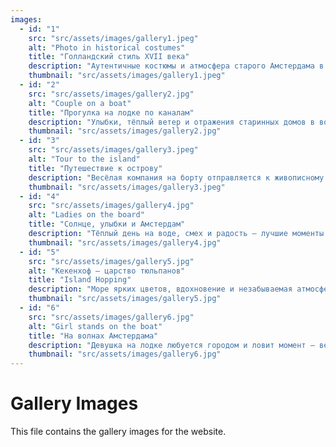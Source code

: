 ```yaml
---
images:
  - id: "1"
    src: "src/assets/images/gallery1.jpeg"
    alt: "Photo in historical costumes"
    title: "Голландский стиль XVII века"
    description: "Аутентичные костюмы и атмосфера старого Амстердама в нашей фотосессии"
    thumbnail: "src/assets/images/gallery1.jpeg"
  - id: "2"
    src: "src/assets/images/gallery2.jpg"
    alt: "Couple on a boat"
    title: "Прогулка на лодке по каналам"
    description: "Улыбки, тёплый ветер и отражения старинных домов в воде — прогулка, наполненная радостью и светом"
    thumbnail: "src/assets/images/gallery2.jpg"
  - id: "3"
    src: "src/assets/images/gallery3.jpeg"
    alt: "Tour to the island"
    title: "Путешествие к острову"
    description: "Весёлая компания на борту отправляется к живописному острову — солнце, свежий ветер и предвкушение новых открытий"
    thumbnail: "src/assets/images/gallery3.jpeg"
  - id: "4"
    src: "src/assets/images/gallery4.jpg"
    alt: "Ladies on the board"
    title: "Солнце, улыбки и Амстердам"
    description: "Тёплый день на воде, смех и радость — лучшие моменты путешествия остаются в памяти надолго"
    thumbnail: "src/assets/images/gallery4.jpg"
  - id: "5"
    src: "src/assets/images/gallery5.jpg"
    alt: "Кекенхоф — царство тюльпанов"
    title: "Island Hopping"
    description: "Море ярких цветов, вдохновение и незабываемая атмосфера весенней Голландии"
    thumbnail: "src/assets/images/gallery5.jpg"
  - id: "6"
    src: "src/assets/images/gallery6.jpg"
    alt: "Girl stands on the boat"
    title: "На волнах Амстердама"
    description: "Девушка на лодке любуется городом и ловит момент — ветер, солнце и свобода путешествия"
    thumbnail: "src/assets/images/gallery6.jpg"
---
```


# Gallery Images

This file contains the gallery images for the website.
